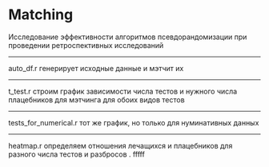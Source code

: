 # Matching
Исследование эффективности алгоритмов псевдорандомизации при проведении ретроспективных исследований 
___
auto_df.r генерирует исходные данные и мэтчит их
___
t_test.r строим график зависимости числа тестов и нужного числа плацебников для мэтчинга для обоих видов тестов 
___
tests_for_numerical.r тот же график, но только для нуминативных данных 
___
heatmap.r определяем отношения лечащихся и плацебников для разного числа тестов и разбросов \. fffff
